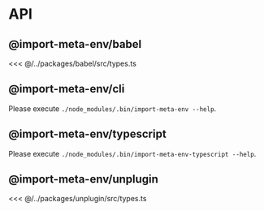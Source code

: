 # API

## @import-meta-env/babel

<<< @/../packages/babel/src/types.ts

## @import-meta-env/cli

Please execute `./node_modules/.bin/import-meta-env --help`.

## @import-meta-env/typescript

Please execute `./node_modules/.bin/import-meta-env-typescript --help`.

## @import-meta-env/unplugin

<<< @/../packages/unplugin/src/types.ts
